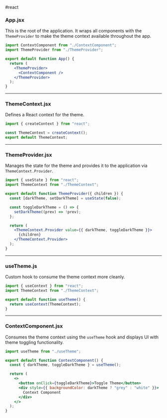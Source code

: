 #react 

### **App.jsx**
This is the root of the application. It wraps all components with the `ThemeProvider` to make the theme context available throughout the app.
```jsx
import ContextComponent from "./ContextComponent";
import ThemeProvider from "./ThemeProvider";

export default function App() {
  return (
    <ThemeProvider>
      <ContextComponent />
    </ThemeProvider>
  );
}
```

---

### **ThemeContext.jsx**
Defines a React context for the theme.
```jsx
import { createContext } from "react";

const ThemeContext = createContext();
export default ThemeContext;
```

---

### **ThemeProvider.jsx**
Manages the state for the theme and provides it to the application via `ThemeContext.Provider`.
```jsx
import { useState } from "react";
import ThemeContext from "./ThemeContext";

export default function ThemeProvider({ children }) {
  const [darkTheme, setDarkTheme] = useState(false);

  const toggleDarkTheme = () => {
    setDarkTheme((prev) => !prev);
  };

  return (
    <ThemeContext.Provider value={{ darkTheme, toggleDarkTheme }}>
      {children}
    </ThemeContext.Provider>
  );
}
```

---

### **useTheme.js**
Custom hook to consume the theme context more cleanly.
```jsx
import { useContext } from "react";
import ThemeContext from "./ThemeContext";

export default function useTheme() {
  return useContext(ThemeContext);
}
```

---

### **ContextComponent.jsx**
Consumes the theme context using the `useTheme` hook and displays UI with theme toggling functionality.
```jsx
import useTheme from "./useTheme";

export default function ContextComponent() {
  const { darkTheme, toggleDarkTheme } = useTheme();

  return (
    <>
      <button onClick={toggleDarkTheme}>Toggle Theme</button>
      <div style={{ backgroundColor: darkTheme ? "grey" : "white" }}>
        Context Component
      </div>
    </>
  );
}
```
